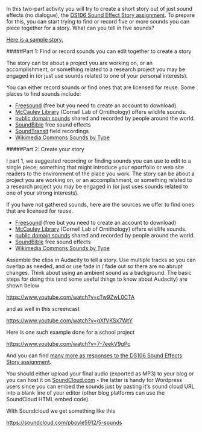 In this two-part activity you will try to create a short story out of just sound effects (no dialogue), the [DS106 Sound Effect Story assignment](http://assignments.ds106.us/assignments/sound-effects-story/). To prepare for this, you can start trying to find or record five or more sounds you can piece together for a story. What can you tell in five sounds?

[Here is a sample story.](https://soundcloud.com/a_motley92/sound-story)

#####Part 1: Find or record sounds you can edit together to create a story

The story can be about a project you are working on, or an accomplishment, or something related to a research project you may be engaged in (or just use sounds related to one of your personal interests).

You can either record sounds or find ones that are licensed for reuse. Some places to find sounds include:

<ul>
 	<li><a href="http://www.freesound.org/">Freesound</a> (free but you need to create an account to download)</li>
 	<li><a href="http://macaulaylibrary.org/">McCauley Library</a> (Cornell Lab of Ornithology) offers wildlife sounds.</li>
 	<li><a href="http://www.pdsounds.org/">public domain sounds</a> shared and recorded by people around the world.</li>
 	<li><a href="http://soundbible.com/free-sound-effects-1.html">SoundBible</a> free sound effects</li>
 	<li><a href="http://turbulence.org/soundtransit/search/">SoundTransit</a> field recordings</li>
 	<li><a href="http://commons.wikimedia.org/wiki/Category:Sounds_by_type">Wikimedia Commons Sounds by Type</a></li>
</ul>

#####Part 2: Create your story

I part 1, we suggested recording or finding sounds you can use to edit to a single piece; something that might introduce your eportfolio or web site readers to the environment of the place you work.  The story can be about a project you are working on, or an accomplishment, or something related to a research project you may be engaged in (or just uses sounds related to one of your strong interests).

If you have not gathered sounds, here are the sources we offer to find ones that are licensed for reuse. 

<ul>
	<li><a href="http://www.freesound.org/">Freesound</a> (free but you need to create an account to download)</li>
	<li><a href="http://macaulaylibrary.org/">McCauley Library</a> (Cornell Lab of Ornithology) offers wildlife sounds.</li>
	<li><a href="http://www.pdsounds.org/">public domain sounds</a> shared and recorded by people around the world.</li>
	<li><a href="http://soundbible.com/free-sound-effects-1.html">SoundBible</a> free sound effects</li>
	<li><a href="http://commons.wikimedia.org/wiki/Category:Sounds_by_type">Wikimedia Commons Sounds by Type</a></li>
</ul>

Assemble the clips in Audacity to tell a story. Use multiple tracks so you can overlap as needed, and or use fade in / fade out so there are no abrupt changes. Think about using an ambient sound as a background. The basic steps for doing this (and some useful things to know about Audacity) are shown below

https://www.youtube.com/watch?v=cTw9ZwL0CTA

and as well in this screencast 

https://www.youtube.com/watch?v=gXfVKSx7WtY

Here is one such example done for a school project

https://www.youtube.com/watch?v=7-7eekV9gPc

And you can find <a href="http://assignments.ds106.us/assignments/sound-effects-story/">many more as responses to the DS106 Sound Effects Story assignment</a>.

You should either upload your final audio (exported as MP3) to your blog or you can host it on <a href="http://soundcloud.com">SoundCloud.com</a> - the latter is handy for Wordpress users since you can embed the sounds just by pasting it's sound cloud URL into a blank line of your editor (other blog platforms can use the SoundCloud HTML embed code). 

With Soundcloud we get something like this

https://soundcloud.com/pboyle5912/5-sounds